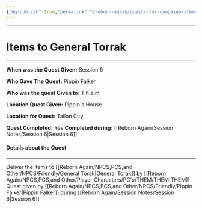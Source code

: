 ```yaml
---
{"dg-publish":true,"permalink":"/reborn-again/quests-for-campaign/items-to-general-torrak/"}
---
```




---

# Items to General Torrak
---

**When was the Quest Given:** Session 6

**Who Gave The Quest:** Pippin Falker

**Who was the quest Given to:** T.h.e.m

**Location Quest Given:** Pippin's House

**Location for Quest:** Tallon City 

**Quest Completed:** Yes
  **Completed during:** [[Reborn Again/Session Notes/Session 6\|Session 6]]

#### Details about the Quest
---


Deliver the items to [[Reborn Again/NPCS,PCS,and Other/NPCS/Friendly/General Torak\|General Torak]] by [[Reborn Again/NPCS,PCS,and Other/Player Characters/PC's/THEM/THEM\|THEM]] Quest given by [[Reborn Again/NPCS,PCS,and Other/NPCS/Friendly/Pippin Falker\|Pippin Falker]] during [[Reborn Again/Session Notes/Session 6\|Session 6]] 